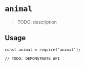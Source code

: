 # `animal`

> TODO: description

## Usage

```
const animal = require('animal');

// TODO: DEMONSTRATE API
```
